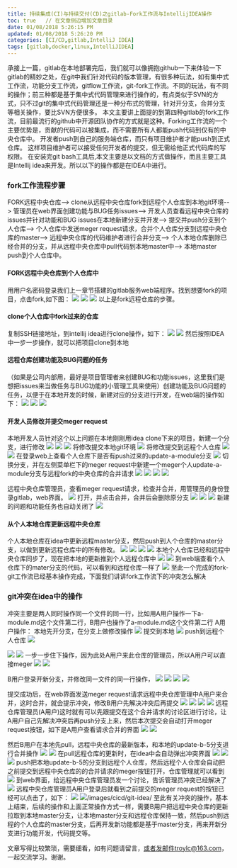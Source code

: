 ```yaml
---
title: 持续集成(CI)与持续交付(CD)之gitlab-Fork工作流与IntellijIDEA操作
toc: true   // 在文章侧边增加文章目录
date: 01/08/2018 5:26:15 PM 
updated: 01/08/2018 5:26:20 PM 
categories: [CI/CD,gitlab,IntelliJ IDEA]
tags: [gitlab,docker,linux,IntelliJIDEA]
---
```


承接上一篇，gitlab在本地部署完后，我们就可以像拥抱github一下来体验一下gitlab的精妙之处，在git中我们针对代码的版本管理，有很多种玩法，如有集中式工作流，功能分支工作流，gitflow工作流，git-fork工作流。不同的玩法，有不同的操作；前三种都是基于集中式代码管理来进行操作的，有点类似于SVN的方式，只不过git的集中式代码管理还是一种分布式的管理，针对开分支，合并分支等相关操作，要比SVN方便很多。
本文主要讲上面提的到第四种gitlab的fork工作流，目前最流行的github中开源团队协作的方式就是这种。Forking工作流的一个主要优势是，贡献的代码可以被集成，而不需要所有人都能push代码到仅有的中央仓库中。 开发者push到自己的服务端仓库，而只有项目维护者才能push到正式仓库。 这样项目维护者可以接受任何开发者的提交，但无需给他正式代码库的写权限。
在安装完git bash工具后,本文主要是以文档的方式做操作，而且主要工具是Intellij idea来开发。所以以下的操作都是在IDEA中进行。


### fork工作流程步骤
FORK远程中央仓库-->
clone从远程中央仓库fork到远程个人仓库到本地git环境-->
管理员在web界面创建功能与BUG任务issues-->
开发人员查看远程中央仓库的issues并针对功能和BUG issues在本地新建分支并开发-->
提交并push分支到个人仓库-->
个人仓库中发送meger request请求，合并个人仓库分支到远程中央仓库的master-->
远程中央仓库的代码维护者进行合并分支-->
个人本地仓库删除已经合并的分支，并从远程中央仓库中pull代码到本地master中-->
本地master push到个人仓库中。
#### FORK远程中央仓库到个人仓库中
用用户名密码登录我们上一章节搭建的gitlab服务web端程序。找到想要fork的项目，点击fork,如下图：
![](/images/cicd/git-idea/15155043228652.jpg)
![](/images/cicd/git-idea/15155043776641.jpg)
![](/images/cicd/git-idea/15155047092481.jpg)
以上是fork远程仓库的步骤。

#### clone个人仓库中fork过来的仓库
复制SSH链接地址，到intellij idea进行clone操作，如下：
![](/images/cicd/git-idea/15155051645082.jpg)
![](/images/cicd/git-idea/15155052697020.jpg)
然后按照IDEA中一步一步操作，就可以把项目clone到本地

#### 远程仓库创建功能及BUG问题的任务
（如果是公司内部用，最好是项目管理者来创建BUG和功能issues，这里我们是想把issues来当做任务与BUG功能的小管理工具来使用）创建功能及BUG问题的任务，以便于在本地开发的时候，新建对应的分支进行开发，在web端的操作如下：
![](/images/cicd/git-idea/15155058237183.jpg)
![](/images/cicd/git-idea/15155063602455.jpg)
![](/images/cicd/git-idea/15155064678746.jpg)

#### 开发人员修改并提交meger request
本地开发人员针对这个以上问题在本地刚刚用idea clone下来的项目，新建一个分支，进行修改
![](/images/cicd/git-idea/15155066713100.jpg)
![](/images/cicd/git-idea/15155067118353.jpg)
![](/images/cicd/git-idea/15155067851203.jpg)
将修改提交本地git环境
![](/images/cicd/git-idea/15155068606051.jpg)
将修改提交到远程个人仓库
![](/images/cicd/git-idea/15155069060448.jpg)
![](/images/cicd/git-idea/15155069797246.jpg)
在登录web上查看个人仓库下是否有push过来的update-a-module分支
![](/images/cicd/git-idea/15155070670436.jpg)
切换分支，并在左侧菜单栏下的meger request中新建一个meger个人update-a-module分支与远程fork的中央仓库的合并请求
![](/images/cicd/git-idea/15155073536145.jpg)
![](/images/cicd/git-idea/15155074565530.jpg)
![](/images/cicd/git-idea/15155082934666.jpg)
![](/images/cicd/git-idea/15155076458896.jpg)

远程中央仓库管理员，查看meger request请求，检查并合并，用管理员的身份登录gitlab，web界面。
![](/images/cicd/git-idea/15155078116367.jpg)
打开，并点击合并，合并后会删除原分支
![](/images/cicd/git-idea/15155083660048.jpg)
![](/images/cicd/git-idea/15155084344884.jpg)
![](/images/cicd/git-idea/15155084741351.jpg)
新建的问题和功能任务也自动关闭了
![](/images/cicd/git-idea/15155085956790.jpg)

#### 从个人本地仓库更新远程中央仓库
个人本地仓库在idea中更新远程master分支，然后push到人个仓库的master分支，以做到更新远程仓库中的所有修改。
![](/images/cicd/git-idea/15155470922065.jpg)
![](/images/cicd/git-idea/15155473821411.jpg)
![](/images/cicd/git-idea/15155514907571.jpg)
![](/images/cicd/git-idea/15155515422837.jpg)
本地个人仓库已经和远程中央仓库同步了，现在把本地的更新推到个人远程仓库中
![](/images/cicd/git-idea/15155520138332.jpg)
![](/images/cicd/git-idea/15155520322469.jpg)
到web端查看个人仓库下的mater分支的代码，可以看到和远程仓库一样了
![](/images/cicd/git-idea/15155627363690.jpg)
至此一个完成的fork-git工作流已经基本操作完成，下面我们讲讲fork工作流下的冲突怎么解决

### git冲突在idea中的操作
冲突主要是两人同时操作同一个文件的同一行，比如用A用户操作一下a-module.md这个文件第二行，B用户也操作了a-module.md这个文件第二行
A用户操作：
本地先开分支，在分支上做修改操作
![](/images/cicd/git-idea/15155632305526.jpg)
提交到本地
![](/images/cicd/git-idea/15155632787905.jpg)
push到远程个人仓库
![](/images/cicd/git-idea/15155634089430.jpg)

![](/images/cicd/git-idea/15155637661113.jpg)
![](/images/cicd/git-idea/15155638141886.jpg)
一步一步住下操作，因为此处A用户来此仓库的管理员，所以A用户可以直接meger
![](/images/cicd/git-idea/15155641181541.jpg)
![](/images/cicd/git-idea/15155640795951.jpg)

B用户登录开新分支，并修改同一文件的同一行操作，
![](/images/cicd/git-idea/15156399438941.jpg)
![](/images/cicd/git-idea/15156401255810.jpg)
![](/images/cicd/git-idea/15156401696299.jpg)
![](/images/cicd/git-idea/15156402109597.jpg)

提交成功后，在web界面发送meger request请求远程中央仓库管理中A用户来合并，这时合并，就会提示冲突，修改B用户先解决冲突后再提交
![](/images/cicd/git-idea/15156403774357.jpg)
![](/images/cicd/git-idea/15156404351545.jpg)
![](/images/cicd/git-idea/15156404735390.jpg)
![](/images/cicd/git-idea/15156406262524.jpg)
远程仓库管理员(A用户)这时就有可以先跟提交在这个合并请求的讨论区进行讨论，让A用户自己先解决冲突后再push分支上来，然后本次提交会自动打开meger request按钮，如下是A用户查看请求合并的界面
![](/images/cicd/git-idea/15156409283782.jpg)
![](/images/cicd/git-idea/15156409577421.jpg)

然后B用户在本地先pull，远程中央仓库的最新版本，和本地的update-b-5分支进行合并操作
![](/images/cicd/git-idea/15156412763743.jpg)
![](/images/cicd/git-idea/15156413012578.jpg)
在pull远程仓库的更新时，在idea中会自动弹出冲突界面
![](/images/cicd/git-idea/15156414180679.jpg)
![](/images/cicd/git-idea/15156415094759.jpg)
![](/images/cicd/git-idea/15156415898700.jpg)
push把本地update-b-5的分支到远程个人仓库，然后远程个人仓库会自动把之前提交到远程中央仓库的的合并请求的meger按钮打开，仓库管理就可以看到
![](/images/cicd/git-idea/15156417663811.jpg)
到web界面，给远程中央仓库管理员发一个讨论，告诉管理员冲突已经解决了
![](/images/cicd/git-idea/15156423668278.jpg)
远程中央仓库管理员A用户登录后就看到之前提交的meger request的按钮已经可以点击了，如下：
![](/images/cicd/git-idea/15156425231210.jpg)
![](/images/cicd/git-idea/15156426775275.jpg)/images/cicd/git-idea/
至此有关冲突的操作，基本上结束，后续的操作和上面正常操作方式一样，需要B用户把远程中央仓库的更新拉取到本地master分支，让本地master分支和远程仓库保持一致，然后push到远程的个人仓库的master分支，后再开发新功能都是基于master分支，再来开新分支进行功能开发，代码提交等。

文章写得比较繁琐，需要细看，如有问题请留言，或者发邮件troylc@163.com，一起交流学习。谢谢。



